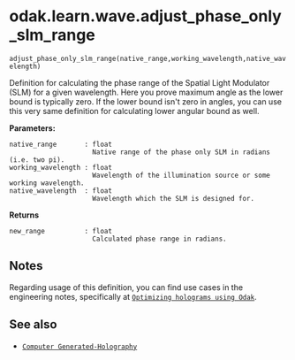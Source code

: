 # odak.learn.wave.adjust_phase_only_slm_range

`adjust_phase_only_slm_range(native_range,working_wavelength,native_wavelength)`

Definition for calculating the phase range of the Spatial Light Modulator (SLM) for a given wavelength. 
Here you prove maximum angle as the lower bound is typically zero. 
If the lower bound isn't zero in angles, you can use this very same definition for calculating lower angular bound as well.
 
**Parameters:**

    native_range       : float
                         Native range of the phase only SLM in radians (i.e. two pi).
    working_wavelength : float
                         Wavelength of the illumination source or some working wavelength.
    native_wavelength  : float
                         Wavelength which the SLM is designed for.

                       
**Returns**

    new_range          : float
                         Calculated phase range in radians.

## Notes

Regarding usage of this definition, you can find use cases in the engineering notes, specifically at [`Optimizing holograms using Odak`](../../../notes/optimizing_holograms_using_odak.md).

## See also

* [`Computer Generated-Holography`](../../../cgh.md)
